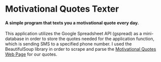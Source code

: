 # Motivational Quotes Texter
#### A simple program that texts you a motivational quote every day.

This application utilizes the Google Spreadsheet API (gspread) as a mini-database in order to store the quotes needed for the application function, which is sending SMS to a specified phone number. I used the BeautifulSoup library in order to scrape and parse the [Motivational Quotes Web Page](https://www.inc.com/bill-murphy-jr/here-are-best-inspirational-quotes-for-2018.html) for our quotes. 
